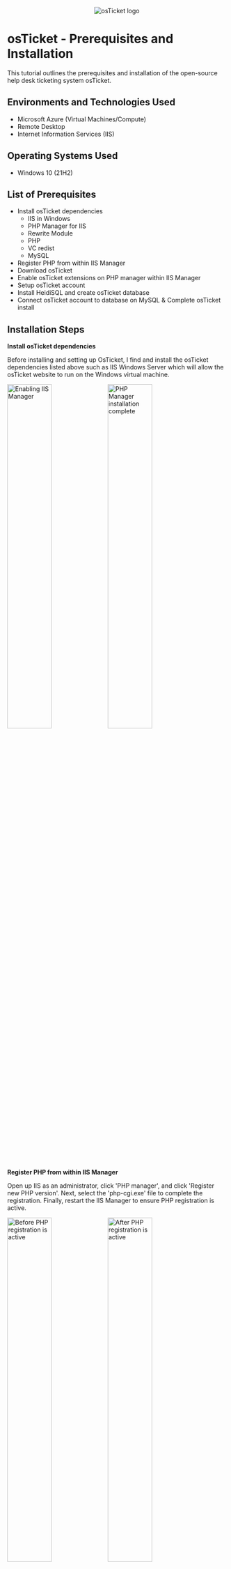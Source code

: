 <p align="center">
<img src="https://i.imgur.com/Clzj7Xs.png" alt="osTicket logo"/>
</p>

<h1>osTicket - Prerequisites and Installation</h1>
This tutorial outlines the prerequisites and installation of the open-source help desk ticketing system osTicket.<br />


<h2>Environments and Technologies Used</h2>

- Microsoft Azure (Virtual Machines/Compute)
- Remote Desktop
- Internet Information Services (IIS)

<h2>Operating Systems Used </h2>

- Windows 10</b> (21H2)

<h2>List of Prerequisites</h2>

<ul>
  <li>Install osTicket dependencies
    <ul>
      <li>IIS in Windows</li>
      <li>PHP Manager for IIS</li>
      <li>Rewrite Module</li>
      <li>PHP</li>
      <li>VC redist</li>
      <li>MySQL</li>
    </ul>
  </li>
  <li>Register PHP from within IIS Manager</li>
  <li>Download osTicket</li>
  <li>Enable osTicket extensions on PHP manager within IIS Manager</li>
  <li>Setup osTicket account</li>
  <li>Install HeidiSQL and create osTicket database</li>
  <li>Connect osTicket account to database on MySQL & Complete osTicket install</li>
</ul>

<h2>Installation Steps</h2>

<b>Install osTicket dependencies</b>
<p>
Before installing and setting up OsTicket, I find and install the osTicket dependencies listed above such as IIS Windows Server which will allow the osTicket website to run on the Windows virtual machine.
</p>
<p>
<img src="https://github.com/tomie-s/osticket-prereqs/assets/59409588/c99195c3-32e9-49ff-8504-dfc1313f8f89" height="45%" width="45%" alt="Enabling IIS Manager"/>
<img src="https://github.com/tomie-s/osticket-prereqs/assets/59409588/4880f6fb-57ea-4495-962d-37cddbba2ad7" height="45%" width="45%" alt="PHP Manager installation complete"/>
</p>
<br />

<b>Register PHP from within IIS Manager</b>
<p>
Open up IIS as an administrator, click 'PHP manager', and click 'Register new PHP version'. Next, select the 'php-cgi.exe' file to complete the registration. Finally, restart the IIS Manager to ensure PHP registration is active. 
</p>
<p>
<img src="https://github.com/tomie-s/osticket-prereqs/assets/59409588/d5a01aed-2203-4324-b052-0ec0d266b4b1" height="45%" width="45%" alt="Before PHP registration is active"/>
<img src="https://github.com/tomie-s/osticket-prereqs/assets/59409588/4225749e-29df-41d9-99ef-a757ba0cbab7" height="45%" width="45%" alt="After PHP registration is active"/>
</p>
<br />

<b>Download osTicket</b>
<p>
Download osTicket and once the download is complete, extract and copy the 'upload' folder to your local C: drive to install osTicket. Finally, rename the upload folder to osTicket and restart the IIS Manager.
</p>
<p>
<img src="https://github.com/tomie-s/osticket-prereqs/assets/59409588/574f553b-347e-41bb-83fb-5ae4c0783e85" height="45%" width="45%" alt="Before folder is renamed osTicket"/>
<img src="https://github.com/tomie-s/osticket-prereqs/assets/59409588/d751ff0f-0328-4b02-bf9e-3aef173a0fa4" height="45%" width="45%" alt="After folder is renamed osTicket"/>
</p>
<br />

<b>Enable osTicket extensions on PHP manager within IIS Manager</b>
<p>
Within the IIS Manager, go to 'sites -> Default -> osTicket' and click “Browse *:80” to launch the OsTicket Installer. The installer will show some missing extensions which will need to be enabled. Go back to the IIS manager, still viewing 'sites -> Default -> osTicket', click PHP manager -> PHP extension, and enable these extensions: php_imap.dll, php_intl.dll, and php_opcache.dll. Finally, restart the IIS Manager. 
</p>
<p>
<img src="https://github.com/tomie-s/osticket-prereqs/assets/59409588/a8e32358-bebc-4f55-9a58-44a2167596b1" height="45%" width="45%" alt="osTicket Installer wizard"/>
<img src="https://github.com/tomie-s/osticket-prereqs/assets/59409588/0f5ee14d-1179-42cc-a2ef-06d7f3938658" height="65%" width="65%" alt="Missing extension are enabled"/>
</p>
<br />

<b>Setup osTicket account</b>
<p>
Back to the osTicket Installer, fill out the name and email for the new osTicket account. Also, set up the admin user account.
</p>
<p>
<img src="https://github.com/tomie-s/osticket-prereqs/assets/59409588/23dfd7b1-b6fe-41f3-8caa-fcad70a2a7eb" height="65%" width="65%" alt="New account setup for osTicket"/>
</p>
<br />

<b>Install HeidiSQL and setup osTicket database</b>
<p>
Download and install HeidiSQL to connect to a SQL server. Launch HeidiSQL and create a new session to create a database called 'osTicket'.
</p>
<p>
<img src="https://github.com/tomie-s/osticket-prereqs/assets/59409588/9de80032-0e55-46ef-b9ce-2672399e70ab" height="65%" width="65%" alt="New osTicket DB on HeidiSQL"/>
</p>
<br />

<b>Connect osTicket account to database on MySQL & Complete osTicket install</b>
<p>
Continue with the account setup on the osTicket installer to add the new database information. Once all the information is filled out, click 'Install Now'. The next screen should show that osTicket was successfully installed.
</p>
<p>
<img src="https://github.com/tomie-s/osticket-prereqs/assets/59409588/adf0ed32-1705-4317-a5da-7cb15c015b62" height="65%" width="65%" alt="DB setting on osTicket Installer"/>
<img src="https://github.com/tomie-s/osticket-prereqs/assets/59409588/87332a04-5a56-4598-832e-6be2c699d343" height="65%" width="65%" alt="osTicket installation complete"/>
</p>
<br />
